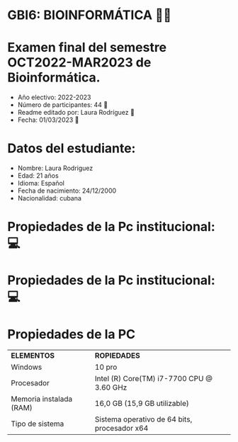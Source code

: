
# GBI6: BIOINFORMÁTICA 👩‍💻
# Examen final del semestre OCT2022-MAR2023 de Bioinformática.
- Año electivo: 2022-2023
- Número de participantes: 44 👥
- Readme editado por: Laura Rodríguez 🌸
- Fecha: 01/03/2023 📅

# Datos del estudiante:
- Nombre: Laura Rodriguez
- Edad: 21 años
- Idioma: Español 
- Fecha de nacimiento: 24/12/2000
- Nacionalidad: cubana
# Propiedades de la Pc institucional: 💻 

# Propiedades de la Pc institucional: 💻 

<h1>Propiedades de la PC</h1>

<table>
<tr>
  <td><strong>ELEMENTOS</strong></td>
  <td><strong>ROPIEDADES</strong></td>
</tr>

<tr>
  <td>Windows</td>
  <td>10 pro</td>
</tr>

<tr>
  <td>Procesador</td>
  <td>Intel (R) Core(TM) i7-7700 CPU @ 3.60 GHz</td>
</tr>

<tr>
  <td>Memoria instalada (RAM)</td>
  <td>16,0 GB (15,9 GB utilizable)</td>
</tr>

<tr>
  <td>Tipo de sistema</td>
  <td>Sistema operativo de 64 bits, procesador x64</td>
</tr>
</table>

</body>
</html>

